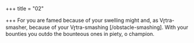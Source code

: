 +++
title = "02"

+++
For you are famed because of your swelling might and, as Vr̥tra-smasher,  because of your Vr̥tra-smashing [/obstacle-smashing].
With your bounties you outdo the bounteous ones in piety, o champion. 